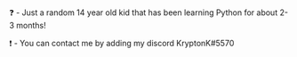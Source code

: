 ❓ - Just a random 14 year old kid that has been learning Python for about 2-3 months!

❗ - You can contact me by adding my discord KryptonK#5570
 
